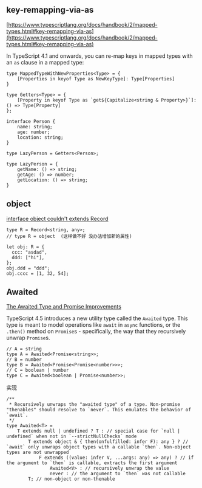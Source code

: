 ## key-remapping-via-as

[https://www.typescriptlang.org/docs/handbook/2/mapped-types.html#key-remapping-via-as](https://www.typescriptlang.org/docs/handbook/2/mapped-types.html#key-remapping-via-as)

In TypeScript 4.1 and onwards, you can re-map keys in mapped types with an `as` clause in a mapped type:

```tsx
type MappedTypeWithNewProperties<Type> = {
    [Properties in keyof Type as NewKeyType]: Type[Properties]
}
```

```
type Getters<Type> = {
    [Property in keyof Type as `get${Capitalize<string & Property>}`]: () => Type[Property]
};

interface Person {
    name: string;
    age: number;
    location: string;
}

type LazyPerson = Getters<Person>;
         
type LazyPerson = {
    getName: () => string;
    getAge: () => number;
    getLocation: () => string;
}
```





## object

[interface object couldn't extends Record](https://stackoverflow.com/questions/64621451/interface-object-couldnt-extends-recordstring-unknown)

```tsx
type R = Record<string, any>;
// type R = object  (这样做不好 没办法增加新的属性)

let obj: R = {
  ccc: "asdad",
  ddd: ["hi"],
};
obj.ddd = "ddd";
obj.cccc = [1, 32, 54];
```





## Awaited

[The Awaited Type and Promise Improvements](https://www.typescriptlang.org/docs/handbook/release-notes/typescript-4-5.html)

TypeScript 4.5 introduces a new utility type called the `Awaited` type. This type is meant to model operations like `await` in `async` functions, or the `.then()` method on `Promise`s - specifically, the way that they recursively unwrap `Promise`s.

```tsx
// A = string
type A = Awaited<Promise<string>>;
// B = number
type B = Awaited<Promise<Promise<number>>>;
// C = boolean | number
type C = Awaited<boolean | Promise<number>>;
```

实现

```tsx
/**
 * Recursively unwraps the "awaited type" of a type. Non-promise "thenables" should resolve to `never`. This emulates the behavior of `await`.
 */
type Awaited<T> =
    T extends null | undefined ? T : // special case for `null | undefined` when not in `--strictNullChecks` mode
        T extends object & { then(onfulfilled: infer F): any } ? // `await` only unwraps object types with a callable `then`. Non-object types are not unwrapped
            F extends ((value: infer V, ...args: any) => any) ? // if the argument to `then` is callable, extracts the first argument
                Awaited<V> : // recursively unwrap the value
                never : // the argument to `then` was not callable
        T; // non-object or non-thenable
```





